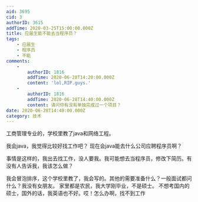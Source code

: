 ```yaml
---
aid: 3695
cid: 3
authorID: 3615
addTime: 2020-03-25T15:00:00.000Z
title: 应届生能不能去当程序员？
tags:
    - 应届生
    - 程序员
    - 不能
comments:
    -
        authorID: 1816
        addTime: 2020-06-28T14:20:00.000Z
        content: 'lol,RIP.guys.'
    -
        authorID: 1816
        addTime: 2020-06-28T14:40:00.000Z
        content: 请问你有没有单独完成过一个项目？
date: 2020-06-28T14:40:00.000Z
category: 技术
---
```


工商管理专业的，学校里教了java和网络工程。

我会java，我觉得比较好找工作吧？ 现在会java能去什么公司应聘程序员啊？

事情是这样的，我出去找工作，没人要我。我可能想去当程序员，修改下简历。有没有人告诉我，我该怎么做？

我会冒泡排序，这个学校里教了，我会写的。其他的需要准备什么？一般面试都问什么？我没有女朋友。 家里都是农民，我大学刚毕业，不是硕士。 不想考国内的硕士，国外的话，我英语也不好。哎！怎么办啊，找不到工作
